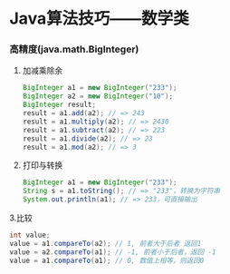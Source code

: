 # Java算法技巧——数学类

### 高精度(java.math.BigInteger)

1. 加减乘除余

   ```java
   BigInteger a1 = new BigInteger("233");
   BigInteger a2 = new BigInteger("10");
   BigInteger result;
   result = a1.add(a2); // => 243
   result = a1.multiply(a2); // => 2430
   result = a1.subtract(a2); // => 223
   result = a1.divide(a2); // => 23
   result = a1.mod(a2); // => 3
   ```

2. 打印与转换

   ```java
   BigInteger a1 = new BigInteger("233");
   String s = a1.toString(); // => "233"，转换为字符串
   System.out.println(a1); // => 233，可直接输出 
   ```

3.比较

```java
int value;
value = a1.compareTo(a2); // 1, 前者大于后者 返回1
value = a2.compareTo(a1); // -1, 前者小于后者，返回 -1
value = a1.compareTo(a1); // 0, 数值上相等，则返回0
```

